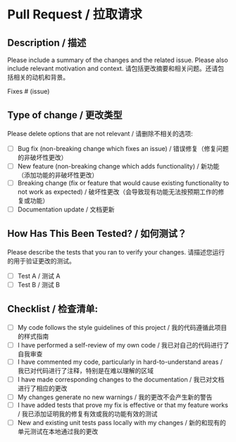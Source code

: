 # Pull Request / 拉取请求

## Description / 描述
Please include a summary of the changes and the related issue. Please also include relevant motivation and context.
请包括更改摘要和相关问题。还请包括相关的动机和背景。

Fixes # (issue)

## Type of change / 更改类型
Please delete options that are not relevant / 请删除不相关的选项:

- [ ] Bug fix (non-breaking change which fixes an issue) / 错误修复（修复问题的非破坏性更改）
- [ ] New feature (non-breaking change which adds functionality) / 新功能（添加功能的非破坏性更改）
- [ ] Breaking change (fix or feature that would cause existing functionality to not work as expected) / 破坏性更改（会导致现有功能无法按预期工作的修复或功能）
- [ ] Documentation update / 文档更新

## How Has This Been Tested? / 如何测试？
Please describe the tests that you ran to verify your changes.
请描述您运行的用于验证更改的测试。

- [ ] Test A / 测试 A
- [ ] Test B / 测试 B

## Checklist / 检查清单:
- [ ] My code follows the style guidelines of this project / 我的代码遵循此项目的样式指南
- [ ] I have performed a self-review of my own code / 我已对自己的代码进行了自我审查
- [ ] I have commented my code, particularly in hard-to-understand areas / 我已对代码进行了注释，特别是在难以理解的区域
- [ ] I have made corresponding changes to the documentation / 我已对文档进行了相应的更改
- [ ] My changes generate no new warnings / 我的更改不会产生新的警告
- [ ] I have added tests that prove my fix is effective or that my feature works / 我已添加证明我的修复有效或我的功能有效的测试
- [ ] New and existing unit tests pass locally with my changes / 新的和现有的单元测试在本地通过我的更改
